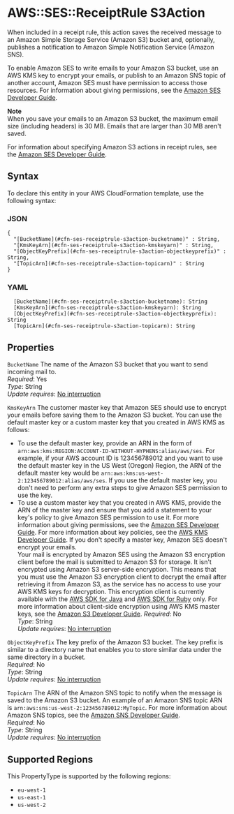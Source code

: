 # AWS::SES::ReceiptRule S3Action<a name="aws-properties-ses-receiptrule-s3action"></a>

When included in a receipt rule, this action saves the received message to an Amazon Simple Storage Service \(Amazon S3\) bucket and, optionally, publishes a notification to Amazon Simple Notification Service \(Amazon SNS\)\.

To enable Amazon SES to write emails to your Amazon S3 bucket, use an AWS KMS key to encrypt your emails, or publish to an Amazon SNS topic of another account, Amazon SES must have permission to access those resources\. For information about giving permissions, see the [Amazon SES Developer Guide](https://docs.aws.amazon.com/ses/latest/DeveloperGuide/receiving-email-permissions.html)\.

**Note**  
When you save your emails to an Amazon S3 bucket, the maximum email size \(including headers\) is 30 MB\. Emails that are larger than 30 MB aren't saved\.

For information about specifying Amazon S3 actions in receipt rules, see the [Amazon SES Developer Guide](https://docs.aws.amazon.com/ses/latest/DeveloperGuide/receiving-email-action-s3.html)\.

## Syntax<a name="aws-properties-ses-receiptrule-s3action-syntax"></a>

To declare this entity in your AWS CloudFormation template, use the following syntax:

### JSON<a name="aws-properties-ses-receiptrule-s3action-syntax.json"></a>

```
{
  "[BucketName](#cfn-ses-receiptrule-s3action-bucketname)" : String,
  "[KmsKeyArn](#cfn-ses-receiptrule-s3action-kmskeyarn)" : String,
  "[ObjectKeyPrefix](#cfn-ses-receiptrule-s3action-objectkeyprefix)" : String,
  "[TopicArn](#cfn-ses-receiptrule-s3action-topicarn)" : String
}
```

### YAML<a name="aws-properties-ses-receiptrule-s3action-syntax.yaml"></a>

```
  [BucketName](#cfn-ses-receiptrule-s3action-bucketname): String
  [KmsKeyArn](#cfn-ses-receiptrule-s3action-kmskeyarn): String
  [ObjectKeyPrefix](#cfn-ses-receiptrule-s3action-objectkeyprefix): String
  [TopicArn](#cfn-ses-receiptrule-s3action-topicarn): String
```

## Properties<a name="aws-properties-ses-receiptrule-s3action-properties"></a>

`BucketName`  <a name="cfn-ses-receiptrule-s3action-bucketname"></a>
The name of the Amazon S3 bucket that you want to send incoming mail to\.  
*Required*: Yes  
*Type*: String  
*Update requires*: [No interruption](https://docs.aws.amazon.com/AWSCloudFormation/latest/UserGuide/using-cfn-updating-stacks-update-behaviors.html#update-no-interrupt)

`KmsKeyArn`  <a name="cfn-ses-receiptrule-s3action-kmskeyarn"></a>
The customer master key that Amazon SES should use to encrypt your emails before saving them to the Amazon S3 bucket\. You can use the default master key or a custom master key that you created in AWS KMS as follows:  
+ To use the default master key, provide an ARN in the form of `arn:aws:kms:REGION:ACCOUNT-ID-WITHOUT-HYPHENS:alias/aws/ses`\. For example, if your AWS account ID is 123456789012 and you want to use the default master key in the US West \(Oregon\) Region, the ARN of the default master key would be `arn:aws:kms:us-west-2:123456789012:alias/aws/ses`\. If you use the default master key, you don't need to perform any extra steps to give Amazon SES permission to use the key\.
+ To use a custom master key that you created in AWS KMS, provide the ARN of the master key and ensure that you add a statement to your key's policy to give Amazon SES permission to use it\. For more information about giving permissions, see the [Amazon SES Developer Guide](https://docs.aws.amazon.com/ses/latest/DeveloperGuide/receiving-email-permissions.html)\.
For more information about key policies, see the [AWS KMS Developer Guide](https://docs.aws.amazon.com/kms/latest/developerguide/concepts.html)\. If you don't specify a master key, Amazon SES doesn't encrypt your emails\.  
Your mail is encrypted by Amazon SES using the Amazon S3 encryption client before the mail is submitted to Amazon S3 for storage\. It isn't encrypted using Amazon S3 server\-side encryption\. This means that you must use the Amazon S3 encryption client to decrypt the email after retrieving it from Amazon S3, as the service has no access to use your AWS KMS keys for decryption\. This encryption client is currently available with the [AWS SDK for Java](http://aws.amazon.com/sdk-for-java/) and [AWS SDK for Ruby](http://aws.amazon.com/sdk-for-ruby/) only\. For more information about client\-side encryption using AWS KMS master keys, see the [Amazon S3 Developer Guide](https://docs.aws.amazon.com/AmazonS3/latest/dev/UsingClientSideEncryption.html)\.
*Required*: No  
*Type*: String  
*Update requires*: [No interruption](https://docs.aws.amazon.com/AWSCloudFormation/latest/UserGuide/using-cfn-updating-stacks-update-behaviors.html#update-no-interrupt)

`ObjectKeyPrefix`  <a name="cfn-ses-receiptrule-s3action-objectkeyprefix"></a>
The key prefix of the Amazon S3 bucket\. The key prefix is similar to a directory name that enables you to store similar data under the same directory in a bucket\.  
*Required*: No  
*Type*: String  
*Update requires*: [No interruption](https://docs.aws.amazon.com/AWSCloudFormation/latest/UserGuide/using-cfn-updating-stacks-update-behaviors.html#update-no-interrupt)

`TopicArn`  <a name="cfn-ses-receiptrule-s3action-topicarn"></a>
The ARN of the Amazon SNS topic to notify when the message is saved to the Amazon S3 bucket\. An example of an Amazon SNS topic ARN is `arn:aws:sns:us-west-2:123456789012:MyTopic`\. For more information about Amazon SNS topics, see the [Amazon SNS Developer Guide](https://docs.aws.amazon.com/sns/latest/dg/CreateTopic.html)\.  
*Required*: No  
*Type*: String  
*Update requires*: [No interruption](https://docs.aws.amazon.com/AWSCloudFormation/latest/UserGuide/using-cfn-updating-stacks-update-behaviors.html#update-no-interrupt)

## Supported Regions

This PropertyType is supported by the following regions:

- `eu-west-1`
- `us-east-1`
- `us-west-2`
